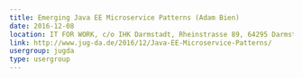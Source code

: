```yaml
---
title: Emerging Java EE Microservice Patterns (Adam Bien)
date: 2016-12-08
location: IT FOR WORK, c/o IHK Darmstadt, Rheinstrasse 89, 64295 Darmstadt, Großer Saal im Dachgeschoss
link: http://www.jug-da.de/2016/12/Java-EE-Microservice-Patterns/
usergroup: jugda
type: usergroup
---
```

